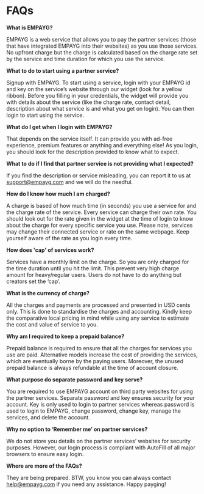 # FAQs

**What is EMPAYG?**

EMPAYG is a web service that allows you to pay the partner services (those that have integrated EMPAYG into their websites) as you use those services. No upfront charge but the charge is calculated based on the charge rate set by the service and time duration for which you use the service.

**What to do to start using a partner service?**

Signup with EMPAYG. To start using a service, login with your EMPAYG id and key on the service’s website through our widget (look for a yellow ribbon). Before you filling in your credentials, the widget will provide you with details about the service (like the charge rate, contact detail, description about what service is and what you get on login). You can then login to start using the service.

**What do I get when I login with EMPAYG?**

That depends on the service itself. It can provide you with ad-free experience, premium features or anything and everything else! As you login, you should look for the description provided to know what to expect.

**What to do if I find that partner service is not providing what I expected?**

If you find the description or service misleading, you can report it to us at support@empayg.com and we will do the needful.

**How do I know how much I am charged?**

A charge is based of how much time (in seconds) you use a service for and the charge rate of the service. Every service can charge their own rate. You should look out for the rate given in the widget at the time of login to know about the charge for every specific service you use. Please note, services may change their connected service or rate on the same webpage. Keep yourself aware of the rate as you login every time.

**How does 'cap' of services work?**

Services have a monthly limit on the charge. So you are only charged for the time duration until you hit the limit. This prevent very high charge amount for heavy/regular users. Users do not have to do anything but creators set the ‘cap’.

**What is the currency of charge?**

All the charges and payments are processed and presented in USD cents only. This is done to standardise the charges and accounting. Kindly keep the comparative local pricing in mind while using any service to estimate the cost and value of service to you.

**Why am I required to keep a prepaid balance?**

Prepaid balance is required to ensure that all the charges for services you use are paid. Alternative models increase the cost of providing the services, which are eventually borne by the paying users. Moreover, the unused prepaid balance is always refundable at the time of account closure.

**What purpose do separate password and key serve?**

You are required to use EMPAYG account on third party websites for using the partner services. Separate password and key ensures security for your account. Key is only used to login to partner services whereas password is used to login to EMPAYG, change password, change key, manage the services, and delete the account.

**Why no option to ‘Remember me’ on partner services?**

We do not store you details on the partner services’ websites for security purposes. However, our login process is compliant with AutoFill of all major browsers to ensure easy login.

**Where are more of the FAQs?**

They are being prepared. BTW, you know you can always contact help@empayg.com if you need any assistance. Happy payging!
